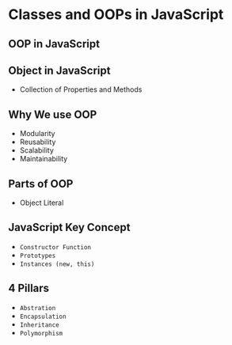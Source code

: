 # Classes and OOPs in JavaScript



## OOP in JavaScript


## Object in JavaScript
- Collection of Properties and Methods


## Why We use OOP
- Modularity
- Reusability
- Scalability
- Maintainability

## Parts of OOP
- Object Literal


## JavaScript Key Concept
- `Constructor Function`
- `Prototypes`
- `Instances (new, this)`

## 4 Pillars

- `Abstration`
- `Encapsulation`
- `Inheritance`
- `Polymorphism`
